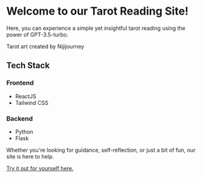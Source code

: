 # Welcome to our Tarot Reading Site!

Here, you can experience a simple yet insightful tarot reading using the power of GPT-3.5-turbo. 

Tarot art created by Nijijourney

## Tech Stack

### Frontend
- ReactJS
- Tailwind CSS

### Backend
- Python
- Flask

Whether you're looking for guidance, self-reflection, or just a bit of fun, our site is here to help. 

[Try it out for yourself here.](https://pacific-cove-28177.herokuapp.com/)

